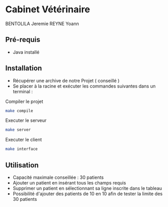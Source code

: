 # Cabinet Vétérinaire

BENTOLILA Jeremie
REYNE Yoann

## Pré-requis

- Java installé

## Installation

- Récupérer une archive de notre Projet ( conseillé ) 
- Se placer à la racine et exécuter les commandes suivantes dans un terminal :

Compiler le projet

```bash
make compile
```

Executer le serveur

```bash
make server
```

Executer le client

```bash
make interface
```
## Utilisation

- Capacité maximale conseillée : 30 patients
- Ajouter un patient en insérant tous les champs requis
- Supprimer un patient en sélectionnant sa ligne inscrite dans le tableau
- Possibilité d'ajouter des patients de 10 en 10 afin de tester la limite des 30 patients
